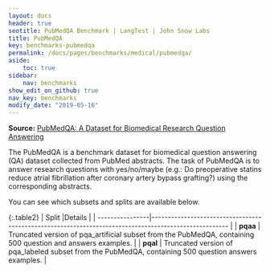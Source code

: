 ```yaml
---
layout: docs
header: true
seotitle: PubMedQA Benchmark | LangTest | John Snow Labs
title: PubMedQA
key: benchmarks-pubmedqa
permalink: /docs/pages/benchmarks/medical/pubmedqa/
aside:
    toc: true
sidebar:
    nav: benchmarks
show_edit_on_github: true
nav_key: benchmarks
modify_date: "2019-05-16"
---
```


<div class="h3-box" markdown="1">

**Source:** [PubMedQA: A Dataset for Biomedical Research Question Answering](https://arxiv.org/abs/1909.06146)

The PubMedQA is a benchmark dataset for biomedical question answering (QA) dataset collected from PubMed abstracts. The task of PubMedQA is to answer research questions with yes/no/maybe (e.g.: Do preoperative statins reduce atrial fibrillation after coronary artery bypass grafting?) using the corresponding abstracts.

You can see which subsets and splits are available below.

{:.table2}
| Split           |Details                                                                                                |
| ----------------|------------------------------------------------------------------------------------------------------ |
| **pqaa**       | Truncated version of pqa_artificial subset from the PubMedQA, containing 500 question and answers examples.                         |
| **pqal**  | Truncated version of pqa_labeled subset from the PubMedQA, containing 500 question answers examples. |

</div>